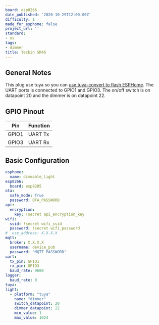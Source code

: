 ```yaml
---
board: esp8266
date_published: '2020-10-29T12:00:00Z'
difficulty: 1
made_for_esphome: false
project_url: ''
standard:
- us
tags:
- dimmer
title: Teckin SR46
---
```


## General Notes

This plug use tuya so you can [use tuya-convert to flash ESPHome](/guides/tuya-convert/).
The UART ports is connected to GPIO1 and GPIO3.
The on/off switch is on datapoint 20 and the dimmer is on datapoint 22.

## GPIO Pinout

| Pin   | Function |
| ----- | -------- |
| GPIO1 | UART Tx  |
| GPIO3 | UART Rx  |

## Basic Configuration

```yaml
esphome:
  name: dimmable_light
esp8266:
  board: esp8285
ota:
  safe_mode: True
  password: OTA_PASSWORD
api:
  encryption:
    key: !secret api_encryption_key
wifi:
  ssid: !secret wifi_ssid
  password: !secret wifi_password
#  use_address: X.X.X.X
mqtt:
  broker: X.X.X.X
  username: device_pub
  password: "MQTT_PASSWORD"
uart:
  tx_pin: GPIO1
  rx_pin: GPIO3
  baud_rate: 9600
logger:
  baud_rate: 0
tuya:
light:
  - platform: "tuya"
    name: "dimmer"
    switch_datapoint: 20
    dimmer_datapoint: 22
    min_value: 1
    max_value: 1024
```